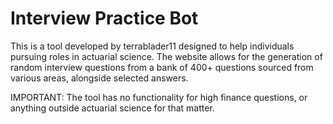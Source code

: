 # Interview Practice Bot

This is a tool developed by terrablader11 designed to help individuals pursuing roles in actuarial science. The website allows for the generation of random interview questions from a bank of 400+ questions sourced from various areas, alongside selected answers. 

IMPORTANT: The tool has no functionality for high finance questions, or anything outside actuarial science for that matter. 
